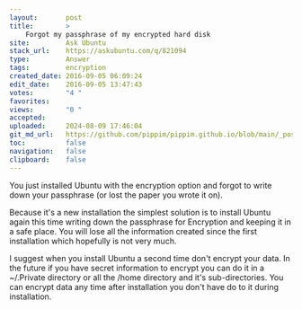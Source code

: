 ```yaml
---
layout:       post
title:        >
    Forgot my passphrase of my encrypted hard disk
site:         Ask Ubuntu
stack_url:    https://askubuntu.com/q/821094
type:         Answer
tags:         encryption
created_date: 2016-09-05 06:09:24
edit_date:    2016-09-05 13:47:43
votes:        "4 "
favorites:    
views:        "0 "
accepted:     
uploaded:     2024-08-09 17:46:04
git_md_url:   https://github.com/pippim/pippim.github.io/blob/main/_posts/2016/2016-09-05-Forgot-my-passphrase-of-my-encrypted-hard-disk.md
toc:          false
navigation:   false
clipboard:    false
---
```


You just installed Ubuntu with the encryption option and forgot to write down your passphrase (or lost the paper you wrote it on).

Because it's a new installation the simplest solution is to install Ubuntu again this time writing down the passphrase for Encryption and keeping it in a safe place. You will lose all the information created since the first installation which hopefully is not very much.

I suggest when you install Ubuntu a second time don't encrypt your data. In the future if you have secret information to encrypt you can do it in a ~/.Private directory or all the /home directory and it's sub-directories. You can encrypt data any time after installation you don't have do to it during installation.
